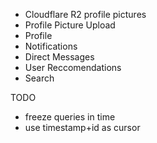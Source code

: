 - Cloudflare R2 profile pictures
- Profile Picture Upload
- Profile
- Notifications
- Direct Messages
- User Reccomendations
- Search

TODO

- freeze queries in time
- use timestamp+id as cursor
